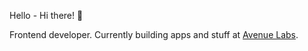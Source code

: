 Hello - Hi there! 👋


Frontend developer. Currently building apps and stuff at [Avenue Labs](https://avenuelabs.co/).

